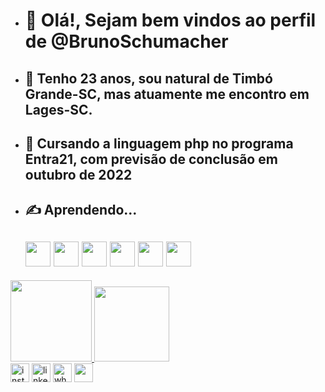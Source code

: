 - <h1>👋 Olá!, Sejam bem vindos ao perfil de @BrunoSchumacher
- <h2>🧑‍ Tenho 23 anos, sou natural de Timbó Grande-SC, mas atuamente me encontro em Lages-SC.
- <h2>👀 Cursando a linguagem php no programa Entra21, com previsão de conclusão em outubro de 2022
- <h2>✍️ Aprendendo...
  
   <h2> <img src="https://cdn.jsdelivr.net/gh/devicons/devicon/icons/php/php-original.svg" width="40" height="40"/>
   <img src="https://cdn.jsdelivr.net/gh/devicons/devicon/icons/laravel/laravel-plain.svg" width="40" height="40"/>
   <img src="https://cdn.jsdelivr.net/gh/devicons/devicon/icons/github/github-original-wordmark.svg" width="40" height="40"/>
   <img src="https://cdn.jsdelivr.net/gh/devicons/devicon/icons/git/git-original.svg" width="40" height="40"/>
   <img src="https://cdn.jsdelivr.net/gh/devicons/devicon/icons/vscode/vscode-original.svg" width="40" height="40"/>
   <img src="https://cdn.jsdelivr.net/gh/devicons/devicon/icons/trello/trello-plain-wordmark.svg" width="40" height="40"/>
     
     
 <div>
<a href="https://github.com/BrunoSchumacher">
<img height="130em" src="https://github-readme-stats.vercel.app/api?username=BrunoSchumacher&show_icons=true&theme=dracula&include_all_commits=true&count_private=true"/>
<img height="120em" src="https://github-readme-stats.vercel.app/api/top-langs/?username=BrunoSchumacher&layout=compact&langs_count=7&theme=dracula"/>
  </div>
   
  <div>
   <a href-"https://www.instagram.com/brunooschumacher/" target-"_blank" ><img src="https://cdn-icons-png.flaticon.com/512/1384/1384063.png" width="30" height="30" alt="instagram grátis ícone" title="instagram grátis ícone"target-"_blank"></a>
    <img src="https://cdn-icons.flaticon.com/png/512/3536/premium/3536505.png?token=exp=1651450808~hmac=b51dcd7596805994860f9c1d0ee5605e" width="30" height="30" alt="linkedin grátis ícone" title="linkedin grátis ícone">
    <img src="https://cdn-icons.flaticon.com/png/512/3670/premium/3670051.png?token=exp=1651450947~hmac=2aeb38fad1117f68a90e479a0c1f529c" width="30" height="30" alt="whatsapp grátis ícone" title="whatsapp grátis ícone">
    <img width="30" height="30" src="https://cdn-icons-png.flaticon.com/512/5968/5968534.png" alt="" title="" class="loaded">
   </div>

 
   

<!---
BrunoSchumacher/BrunoSchumacher is a ✨ special ✨ repository because its `README.md` (this file) appears on your GitHub profile.
You can click the Preview link to take a look at your changes.
--->
